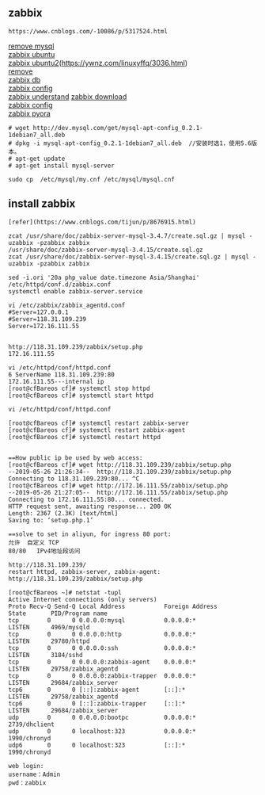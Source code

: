 ## zabbix
```
https://www.cnblogs.com/-10086/p/5317524.html

```
[remove mysql](https://liyonghui160com.iteye.com/blog/2175693)  
[zabbix ubuntu](https://www.cnblogs.com/-10086/p/5317524.html)  
[zabbix ubuntu2](https://tecadmin.net/install-zabbix-on-ubuntu/)(https://ywnz.com/linuxyffq/3036.html)  
[remove ](https://www.cnblogs.com/nuomin/p/8023619.html)  
[zabbix db](https://www.cnblogs.com/irockcode/p/6796769.html)  
[zabbix config](https://blog.csdn.net/fishmai/article/details/51849818)  
[zabbix understand](https://hackernoon.com/understanding-zabbix-f2a83eeb1221) 
[zabbix download](https://www.zabbix.com/download?zabbix=4.2&os_distribution=ubuntu&os_version=16.04_xenial&db=mysql)  
[zabbix config](https://www.whatled.com/post-1940.html)  
[zabbix pyora](http://bicofino.io/blog/2013/12/09/monitoring-oracle-with-zabbix/)  


```
# wget http://dev.mysql.com/get/mysql-apt-config_0.2.1-1debian7_all.deb
# dpkg -i mysql-apt-config_0.2.1-1debian7_all.deb  //安装时选1，使用5.6版本。
# apt-get update
# apt-get install mysql-server

sudo cp  /etc/mysql/my.cnf /etc/mysql/mysql.cnf

```
## install zabbix
```
[refer](https://www.cnblogs.com/tijun/p/8676915.html)

zcat /usr/share/doc/zabbix-server-mysql-3.4.7/create.sql.gz | mysql -uzabbix -pzabbix zabbix
/usr/share/doc/zabbix-server-mysql-3.4.15/create.sql.gz
zcat /usr/share/doc/zabbix-server-mysql-3.4.15/create.sql.gz | mysql -uzabbix -pzabbix zabbix

sed -i.ori '20a php_value date.timezone Asia/Shanghai' /etc/httpd/conf.d/zabbix.conf
systemctl enable zabbix-server.service

vi /etc/zabbix/zabbix_agentd.conf
#Server=127.0.0.1
#Server=118.31.109.239
Server=172.16.111.55


http://118.31.109.239/zabbix/setup.php
172.16.111.55

vi /etc/httpd/conf/httpd.conf
6 ServerName 118.31.109.239:80
172.16.111.55---internal ip
[root@cfBareos cf]# systemctl stop httpd
[root@cfBareos cf]# systemctl start httpd

vi /etc/httpd/conf/httpd.conf 

[root@cfBareos cf]# systemctl restart zabbix-server
[root@cfBareos cf]# systemctl restart zabbix-agent
[root@cfBareos cf]# systemctl restart httpd


==How public ip be used by web access:
[root@cfBareos cf]# wget http://118.31.109.239/zabbix/setup.php
--2019-05-26 21:26:34--  http://118.31.109.239/zabbix/setup.php
Connecting to 118.31.109.239:80... ^C
[root@cfBareos cf]# wget http://172.16.111.55/zabbix/setup.php
--2019-05-26 21:27:05--  http://172.16.111.55/zabbix/setup.php
Connecting to 172.16.111.55:80... connected.
HTTP request sent, awaiting response... 200 OK
Length: 2367 (2.3K) [text/html]
Saving to: ‘setup.php.1’

==solve to set in aliyun, for ingress 80 port:
允许	自定义 TCP	
80/80	IPv4地址段访问

http://118.31.109.239/
restart httpd, zabbix-server, zabbix-agent:
http://118.31.109.239/zabbix/setup.php

[root@cfBareos ~]# netstat -tupl
Active Internet connections (only servers)
Proto Recv-Q Send-Q Local Address           Foreign Address         State       PID/Program name    
tcp        0      0 0.0.0.0:mysql           0.0.0.0:*               LISTEN      4969/mysqld         
tcp        0      0 0.0.0.0:http            0.0.0.0:*               LISTEN      29780/httpd         
tcp        0      0 0.0.0.0:ssh             0.0.0.0:*               LISTEN      3184/sshd           
tcp        0      0 0.0.0.0:zabbix-agent    0.0.0.0:*               LISTEN      29758/zabbix_agentd 
tcp        0      0 0.0.0.0:zabbix-trapper  0.0.0.0:*               LISTEN      29684/zabbix_server 
tcp6       0      0 [::]:zabbix-agent       [::]:*                  LISTEN      29758/zabbix_agentd 
tcp6       0      0 [::]:zabbix-trapper     [::]:*                  LISTEN      29684/zabbix_server 
udp        0      0 0.0.0.0:bootpc          0.0.0.0:*                           2739/dhclient       
udp        0      0 localhost:323           0.0.0.0:*                           1990/chronyd        
udp6       0      0 localhost:323           [::]:*                              1990/chronyd  

web login:
username：Admin
pwd：zabbix

```
